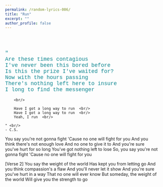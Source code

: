 ```yaml
---
permalink: /random-lyrics-006/
title: "Run"
excerpt: ""
author_profile: false
---
```


<br/>
<br/>

<p style="color:#108791; font-size:125%; font-family:courier;">
    " <br/>
        Are these times contagious  <br/>
        I've never been this bored before  <br/>
        Is this the prize I've waited for?  <br/>
        Now with the hours passing  <br/>
        There's nothing left here to insure  <br/>
        I long to find the messenger  <br/>

        <br/>

        Have I got a long way to run  <br/>
        Have I got a long way to run  <br/>
        Yeah, I run  <br/>

    " <br/>
    - C.S.
</p>

You say you're not gonna fight
'Cause no one will fight for you
And you think there's not enough love
And no one to give it to
And you're sure you've hurt for so long
You've got nothing left to lose
So, you say you're not gonna fight
'Cause no one will fight for you

[Verse 2]
You say the weight of the world
Has kept you from letting go
And you think compassion's a flaw
And you'll never let it show
And you're sure you've hurt in a way
That no one will ever know
But someday, the weight of the world
Will give you the strength to go